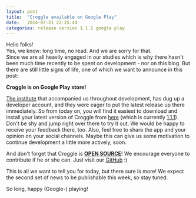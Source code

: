 ```yaml
---
layout: post
title:  "Croggle available on Google Play"
date:   2014-07-21 22:25:44
categories: release version 1.1.1 google play
---
```


Hello folks!  
Yes, we know: long time, no read. And we are sorry for that.  
Since we are all heavily engaged in our studies which is why there hasn't been much time recently to be spent on development - nor on this blog.
But there are still little signs of life, one of which we want to announce in this post:  

__Croggle is on Google Play store!__  

[The institute][ipd] that accompanied us throughout development, has dug up a developer account, and they were eager to put the latest release up there immediately.
So from today on, you will find it easiest to download and install your latest version of Croggle from [here][playlink] (which is currently [1.1.1]).
Don't be shy and jump right over there to try it out.
We would be happy to receive your feedback there, too. Also, feel free to share the app and your opinion on your social channels.
Maybe this can give us some motivation to continue development a little more actively, soon.  

And don't forget that Croggle is [__OPEN SOURCE__][licensepost]! We encourage everyone to contribute if he or she can.
Just visit our [GitHub] :)

This is all we want to tell you for today, but there sure is more!
We expect the second set of news to be publishable this week, so stay tuned.

So long, happy (Google-) playing!


[ipd]: https://pp.info.uni-karlsruhe.de/
[playlink]: https://play.google.com/store/apps/details?id=de.croggle
[1.1.1]: https://github.com/TeamCroggle/croggle-android/releases/tag/v1.1.1
[licensepost]: http://teamcroggle.github.io/opensource/apachelicense/development/2014/05/15/open-sourcing.html
[GitHub]: https://github.com/TeamCroggle
